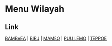 # Menu Wilayah

## Link

[BAMBAEA](https://github.com/gigit-pemilu/pemilu-2024-74-sulawesi-tenggara/tree/main/pilpres/hitung-suara/sub/74-sulawesi-tenggara/sub/06-bombana/sub/02-poleang-timur/sub/1011-bambaea)
 | 
[BIRU](https://github.com/gigit-pemilu/pemilu-2024-74-sulawesi-tenggara/tree/main/pilpres/hitung-suara/sub/74-sulawesi-tenggara/sub/06-bombana/sub/02-poleang-timur/sub/2004-biru)
 | 
[MAMBO](https://github.com/gigit-pemilu/pemilu-2024-74-sulawesi-tenggara/tree/main/pilpres/hitung-suara/sub/74-sulawesi-tenggara/sub/06-bombana/sub/02-poleang-timur/sub/2010-mambo)
 | 
[PUU LEMO](https://github.com/gigit-pemilu/pemilu-2024-74-sulawesi-tenggara/tree/main/pilpres/hitung-suara/sub/74-sulawesi-tenggara/sub/06-bombana/sub/02-poleang-timur/sub/1015-puu-lemo)
 | 
[TEPPOE](https://github.com/gigit-pemilu/pemilu-2024-74-sulawesi-tenggara/tree/main/pilpres/hitung-suara/sub/74-sulawesi-tenggara/sub/06-bombana/sub/02-poleang-timur/sub/2003-teppoe)

